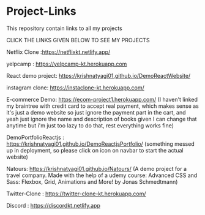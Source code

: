 # Project-Links
This repository contain links to all my projects

CLICK THE LINKS GIVEN BELOW TO SEE MY PROJECTS

Netflix Clone :https://netflixkt.netlify.app/

yelpcamp : https://yelpcamp-kt.herokuapp.com

React demo project: https://krishnatyagi01.github.io/DemoReactWebsite/

instagram clone: https://instaclone-kt.herokuapp.com/

E-commerce Demo: https://ecom-project1.herokuapp.com/
(I haven't linked my braintree with credit card to accept real payment, which makes sense as it's just a demo website so just ignore the payment part in the cart, and yeah just ignore the name and description of books given I can change that anytime but i'm just too lazy to do that, rest everything works fine)

DemoPortfolioReactjs : https://krishnatyagi01.github.io/DemoReactjsPortfolio/
(something messed up in deployment, so please click on icon on navbar to start the actual website)

Natours: https://krishnatyagi01.github.io/Natours/
(A demo project for a travel company. Made with the help of a udemy course: Advanced CSS and Sass: Flexbox, Grid, Animations and More! by Jonas Schmedtmann)

Twitter-Clone : https://twitter-clone-kt.herokuapp.com/

Discord : https://discordkt.netlify.app
